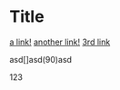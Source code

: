 # Title

[a link!](https://something.com)
[another link!](some-page.html)
[3rd link](www.google.com)

[](0)

asd[]asd(90)asd

[](90)123